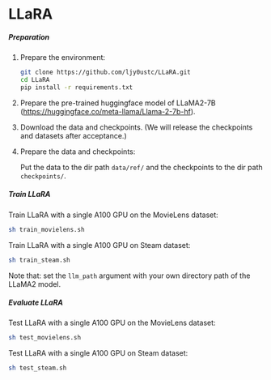 # LLaRA

##### Preparation

1. Prepare the environment: 

   ```sh
   git clone https://github.com/ljy0ustc/LLaRA.git
   cd LLaRA
   pip install -r requirements.txt
   ```

2. Prepare the pre-trained huggingface model of LLaMA2-7B (https://huggingface.co/meta-llama/Llama-2-7b-hf).

3. Download the data and checkpoints. (We will release the checkpoints and datasets after acceptance.)

4. Prepare the data and checkpoints:

   Put the data to the dir path `data/ref/` and the checkpoints to the dir path `checkpoints/`.

##### Train LLaRA

Train LLaRA with a single A100 GPU on the MovieLens dataset:

```sh
sh train_movielens.sh
```

Train LLaRA with a single A100 GPU on Steam dataset:

```sh
sh train_steam.sh
```

Note that: set the `llm_path` argument with your own directory path of the LLaMA2 model.

##### Evaluate LLaRA

Test LLaRA with a single A100 GPU on the MovieLens dataset:

```sh
sh test_movielens.sh
```

Test LLaRA with a single A100 GPU on Steam dataset:

```sh
sh test_steam.sh
```